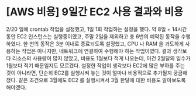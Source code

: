# [AWS 비용] 9일간  EC2 사용 결과와 비용

2/20 일에 crontab 작업을 설정했고, 1일 1회 작업하는 설정을 했다.
약 8일 + 14시간 동안 EC2 인스턴스는 실행중이였고, 주말 2일을 제외하고 총 6번의 예약된 동작을 수행하였다.
한 번의 동작은 3분 이내로 종료되도록 설정했고, CPU 나 RAM 을 과도하게 사용하는 작업은 아니지만, 네트워크에 연결하여 수행해야 하는 작업이였다.
결과
생각보다 리소스의 사용량이 많지 않았고, 비용도 1월보다 적게 나오는데, 이건 2월달의 일수가 1월보다 적기 때문일지도 모르겠다.
설정한 작업이 생각보다 EC2에 많은 부하를 주는 것이 아니라면, 단순히 EC2를 실행시켜 놓는 것이 얼마나 비용적으로 추가될지 궁금해졌다. 같은 조건으로 3월에도 EC2 를 실행시켜서 3월 한달에 대한 비용도 알아보도록 해야겠다.